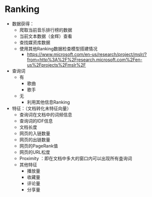 #  Ranking 

+ 数据获得：
  + 爬取当前音乐排行榜的数据
  + 当前文本数据（金辉）查看
  + 查找媒资库数据
  + 使用其他Ranking数据检查模型搭建情况
    + https://www.microsoft.com/en-us/research/project/mslr/?from=http%3A%2F%2Fresearch.microsoft.com%2Fen-us%2Fprojects%2Fmslr%2F
+ 查询词
  + 有
    + 歌曲
    + 歌手
  + 无
    + 利用其他信息Ranking
+ 特征：（文档转化未特征向量）
  + 查询词在文档中的词频信息
  + 查询词的IDF信息
  + 文档长度
  + 网页的入链数量
  + 网页的出链数量
  + 网页的PageRank值
  + 网页的URL松度
  + Proximity ：即在文档中多大的窗口内可以出现所有査询词
  + 其他特征
    + 播放量
    + 收藏量
    + 评论量
    + 分享量

